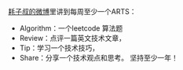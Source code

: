 [耗子叔的微博](https://weibo.com/haoel?is_all=1)里讲到每周至少一个ARTS：    

- Algorithm：一个leetcode 算法题   
- Review：点评一篇英文技术文章，   
- Tip：学习一个技术技巧，   
- Share：分享一个技术观点和思考。  坚持至少一年！ 

